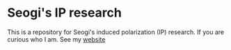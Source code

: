 Seogi's IP research
===================

This is a repository for Seogi's induced polarization (IP) research. 
If you are curious who I am. See my <a href="http://www.seogi.me/s/about.html">website</a>

